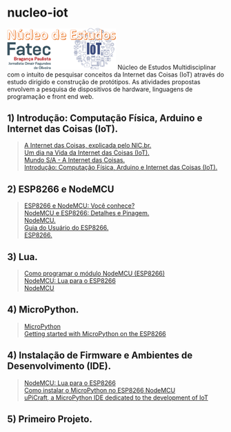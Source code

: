 # nucleo-iot
<img width="50%" alt="Núcleo de Estudos de IoT da Fatec Bragança Paulista" src="https://github.com/clvoliveira/nucleo-iot/blob/master/nucleo-iot.png">
Núcleo de Estudos Multidisciplinar com o intuito de pesquisar conceitos da Internet das Coisas (IoT) através do estudo dirigido e construção de protótipos. As atividades propostas envolvem a pesquisa de dispositivos de hardware, linguagens de programação e front end web.
<br>
<h2>1) Introdução: Computação Física, Arduino e Internet das Coisas (IoT).</h2>
<blockquote>
  <a href="https://www.youtube.com/watch?v=jlkvzcG1UMk" target="_new">A Internet das Coisas, explicada pelo NIC.br.</a><br>
  <a href="https://www.youtube.com/watch?v=P1KvcprNkb4" target="_new">Um dia na Vida da Internet das Coisas (IoT).</a><br>
  <a href="https://www.youtube.com/watch?v=71w8yjuKn9I" target="_new">Mundo S/A - A Internet das Coisas.</a><br>
  <a href="https://profclaudioblog.files.wordpress.com/2016/08/computacao-fisica-com-arduino.pdf" target="_new">Introdução: Computação Física, Arduino e Internet das Coisas (IoT).</a><br>
</blockquote>

<h2>2) ESP8266 e NodeMCU</h2>
<blockquote>
  <a href="https://www.youtube.com/watch?v=d91YqbND8A8" target="_new">ESP8266 e NodeMCU: Você conhece?</a><br>
  <a href="https://www.youtube.com/watch?v=slKGGrPDNpk" target="_new">NodeMCU e ESP8266: Detalhes e Pinagem.</a><br>
  <a href="https://pt.wikipedia.org/wiki/NodeMCU
http://blogmasterwalkershop.com.br/embarcados/nodemcu/nodemcu-uma-plataforma-com-caracteristicas-singulares-para-o-seu-projeto-iot/" target="_new">NodeMCU.</a><br>
  <a href="https://www.filipeflop.com/blog/guia-do-usuario-do-esp8266/" target="_new">Guia do Usuário do ESP8266.</a><br>
  <a href="https://www.embarcados.com.br/modulo-esp8266/" target="_new">ESP8266.</a><br>
</blockquote>

<h2>3) Lua.</h2>
<blockquote>
  <a href="https://www.filipeflop.com/blog/esp8266-nodemcu-como-programar/" target="_new">Como programar o módulo NodeMCU (ESP8266)</a><br>
  <a href="https://butecoopensource.github.io/nodemcu-lua-para-o-esp8266/" target="_new">NodeMCU: Lua para o ESP8266</a><br>
  <a href="https://github.com/nodemcu/nodemcu-firmware" target="_new">NodeMCU</a><br>
</blockquote>
  
<h2>4) MicroPython.</h2>
<blockquote>
  <a href="https://micropython.org/" target="_new">MicroPython</a><br>
  <a href="https://docs.micropython.org/en/latest/esp8266/esp8266/tutorial/intro.html" target="_new">Getting started with MicroPython on the ESP8266</a><br>
</blockquote>

<h2>4) Instalação de Firmware e Ambientes de Desenvolvimento (IDE).</h2>
<blockquote>
  <a href="https://butecoopensource.github.io/nodemcu-lua-para-o-esp8266/" target="_new">NodeMCU: Lua para o ESP8266</a><br>
  <a href="https://www.arduinoecia.com.br/2018/07/como-instalar-micropython-no-esp8266-nodemcu.html" target="_new">Como instalar o MicroPython no ESP8266 NodeMCU</a><br>
  <a href="https://diyprojects.io/upicraft-micropython-ide-dedicated-development-iot-based-esp8266-esp32-microbit-pyboard/#.W6znfvZRfIU" target="_new">uPiCraft, a MicroPython IDE dedicated to the development of IoT</a><br>
</blockquote>

<h2>5) Primeiro Projeto.</h2>
<blockquote>
  
</blockquote>  



